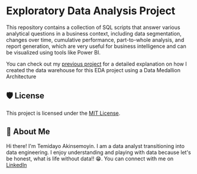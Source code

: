 # Exploratory Data Analysis Project

This repository contains a collection of SQL scripts that answer various analytical questions in a business context, including data segmentation, changes over time, cumulative performance, part-to-whole analysis, and report generation, which are very useful for business intelligence and can be visualized using tools like Power BI.

You can check out my [previous project](https://github.com/TemiBytes/sql-data-warehouse-project) for a detailed explanation on how I created the data warehouse for this EDA project using a Data Medallion Architecture

## 🛡️ License
This project is licensed under the [MIT License](LICENSE).

## 🌟 About Me
Hi there! I'm Temidayo Akinsemoyin. I am a data analyst transitioning into data engineering. I enjoy understanding and playing with data because let's be honest, what is life without data!! 😁.  You can connect with me on [LinkedIn](https://www.linkedin.com/in/temi-akins/) 

